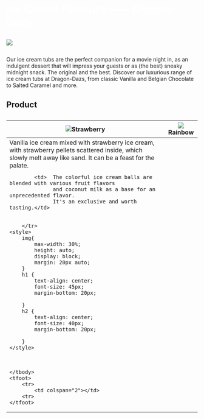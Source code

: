 



<!DOCTYPE html>
<!--[if lt IE 7]>      <html class="no-js lt-ie9 lt-ie8 lt-ie7"> <![endif]-->
<!--[if IE 7]>         <html class="no-js lt-ie9 lt-ie8"> <![endif]-->
<!--[if IE 8]>         <html class="no-js lt-ie9"> <![endif]-->
<!--[if gt IE 8]><!-->
<html class="no-js" lang="en"  >

<!--<![endif]-->
<head>
<link href="/-/media/feature/gmi/gmi-bootstrap-4/gmi-bootstrap-4/styles/optimized-min.css?rev=fab1d05bdc7748a49209eb7d399c2473&t=20230502T144929Z&hash=940D905D5D267A6950430998848E2FB6" rel="stylesheet" />
<link href="/-/media/base-themes/main-theme/styles/optimized-min.css?rev=a51dc07298964cdf8fbb673e65527209&t=20230508T063450Z&hash=542CAB989E5830F2A27B794A6B5E8B27" rel="stylesheet" />
<link href="/-/media/base-themes/gmi/global-base/styles/pre-optimized-min.css?rev=48143000f4bf47efaf60a3777d73a57e&t=20230502T140326Z&hash=851B8C757BC465176D68A9E0A6218604" rel="stylesheet" />
<link href="/-/media/base-themes/gmi/brand-base/styles/pre-optimized-min.css?rev=b5ff3d690eed46288d5f0db6abcb77f1&t=20230502T140231Z&hash=BC1B60627B4081A46DEB3471D21D17FD" rel="stylesheet" />
<link href="/-/media/themes/gmi/haagendazs-master/haagendazs-master/styles/pre-optimized-min.css?rev=039abbdc1438413c8afbae27afb7e71e&t=20230502T140331Z&hash=4019FD6B7865E90992530256E6075B1D" rel="stylesheet" />    
    
       


<html>
<head>


</head>

<body>

</body>
</html>

<body background="/image/IMG_8682.jpg">  




<h1><font color="white"> Ice Cream Flavours —— Dragon-Dazs</font>
    
<img src="/image/MicrosoftTeams-image.png" /></h1>

    

Our ice cream tubs are the perfect companion for a movie night in, as an indulgent dessert that will impress your guests 
or as (the best) sneaky midnight snack. The original and the best. Discover our luxurious range of ice cream tubs at Dragon-Dazs, 
from classic Vanilla and Belgian Chocolate to Salted Caramel and more.







<h2>Product<h2>











<table>
    <thead>
        <tr>
            <th><img src="/image/IMG_8686.PNG" />Strawberry</th>
            <th><img src="/image/IMG_8685.PNG">Rainbow</th>
        </tr>
    </thead>
    <tbody>
        <tr>
            <td>   Vanilla ice cream mixed with strawberry ice cream, 
                   with strawberry pellets scattered inside, 
                   which slowly melt away like sand. It can be a feast 
                   for the palate.
            
            
            <td>  The colorful ice cream balls are blended with various fruit flavors 
                  and coconut milk as a base for an unprecedented flavor. 
                  It's an exclusive and worth tasting.</td>
            
        
        </tr>
    <style>
        img{
            max-width: 30%;
            height: auto;
            display: block;
            margin: 20px auto;
        }
        h1 {
            text-align: center;
            font-size: 45px;
            margin-bottom: 20px;

        }
        h2 {
            text-align: center;
            font-size: 40px;
            margin-bottom: 20px;

        }
    </style>
        

    
    </tbody>
    <tfoot>
        <tr>
            <td colspan="2"></td>
        <tr>
    </tfoot>
</table>
</body>
</html>

            

